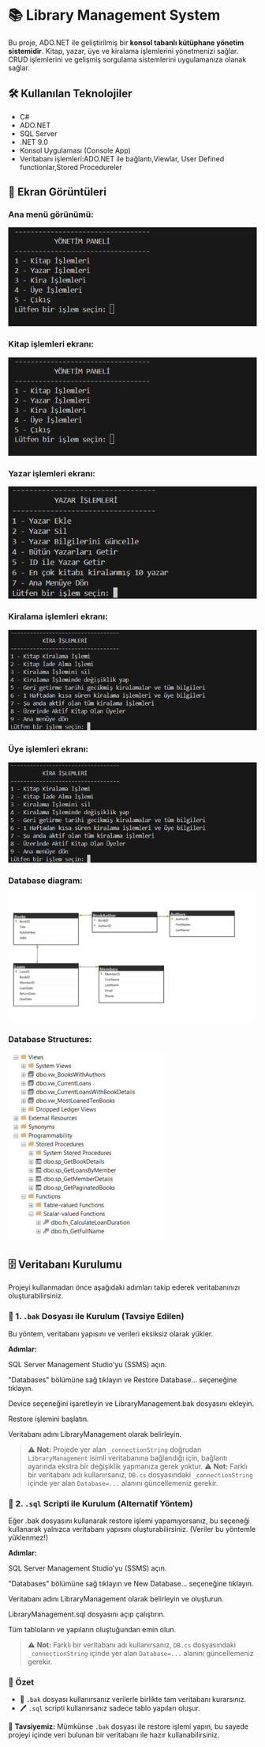 # 📚 Library Management System

Bu proje, ADO.NET ile geliştirilmiş bir **konsol tabanlı kütüphane yönetim sistemidir**. Kitap, yazar, üye ve kiralama işlemlerini yönetmenizi sağlar.
CRUD işlemlerini ve gelişmiş sorgulama sistemlerini uygulamanıza olanak sağlar.

## 🛠️ Kullanılan Teknolojiler

- C#
- ADO.NET
- SQL Server
- .NET 9.0
- Konsol Uygulaması (Console App)
- Veritabanı işlemleri:ADO.NET ile bağlantı,Viewlar, User Defined functionlar,Stored Procedureler

## 📸 Ekran Görüntüleri

 ### Ana menü görünümü:

![MainMenu](screenshots/MainMenu.png)

### Kitap işlemleri ekranı:

![BookOperations](screenshots/BookOperations.png)

### Yazar işlemleri ekranı:

![AuthorOperations](screenshots/AuthorOperations.png)

### Kiralama işlemleri ekranı:

![LoanOperations](screenshots/LoanOperations.png)

### Üye işlemleri ekranı:

![MemberOperations](screenshots/MemberOperations.png)

### Database diagram:

![DatabaseDiagram](screenshots/DatabaseDiagram.png)

### Database Structures:

![DatabaseStructures](screenshots/DatabaseStructures.png)


## 🗄️ Veritabanı Kurulumu

Projeyi kullanmadan önce aşağıdaki adımları takip ederek veritabanınızı oluşturabilirsiniz.

### 📁 1. `.bak` Dosyası ile Kurulum (**Tavsiye Edilen**)

Bu yöntem, veritabanı yapısını ve verileri eksiksiz olarak yükler.

**Adımlar:**

SQL Server Management Studio'yu (SSMS) açın.

"Databases" bölümüne sağ tıklayın ve Restore Database... seçeneğine tıklayın.

Device seçeneğini işaretleyin ve LibraryManagement.bak dosyasını ekleyin.

Restore işlemini başlatın.

Veritabanı adını LibraryManagement olarak belirleyin.

> ⚠️ **Not:** Projede yer alan `_connectionString` doğrudan `LibraryManagement` isimli veritabanına bağlandığı için, bağlantı ayarında ekstra bir değişiklik yapmanıza gerek yoktur.
> ⚠️ **Not:** Farklı bir veritabanı adı kullanırsanız, `DB.cs` dosyasındaki `_connectionString` içinde yer alan `Database=...` alanını güncellemeniz gerekir.


### 🔧 2. `.sql` Scripti ile Kurulum (**Alternatif Yöntem**)

Eğer .bak dosyasını kullanarak restore işlemi yapamıyorsanız, bu seçeneği kullanarak yalnızca veritabanı yapısını oluşturabilirsiniz. (Veriler bu yöntemle yüklenmez!)

**Adımlar:**

SQL Server Management Studio'yu (SSMS) açın.

"Databases" bölümüne sağ tıklayın ve New Database... seçeneğine tıklayın.

Veritabanı adını LibraryManagement olarak belirleyin ve oluşturun.

LibraryManagement.sql dosyasını açıp çalıştırın.

Tüm tabloların ve yapıların oluştuğundan emin olun.

> ⚠️ **Not:** Farklı bir veritabanı adı kullanırsanız, `DB.cs` dosyasındaki `_connectionString` içinde yer alan `Database=...` alanını güncellemeniz gerekir.

### 📝 Özet

* 📅 `.bak` dosyası kullanırsanız verilerle birlikte tam veritabanı kurarsınız.
* 🖊️ `.sql` scripti kullanırsanız sadece tablo yapıları oluşur.

📢 **Tavsiyemiz:** Mümkünse `.bak` dosyası ile restore işlemi yapın, bu sayede projeyi içinde veri bulunan bir veritabanı ile hazır kullanabilirsiniz.
